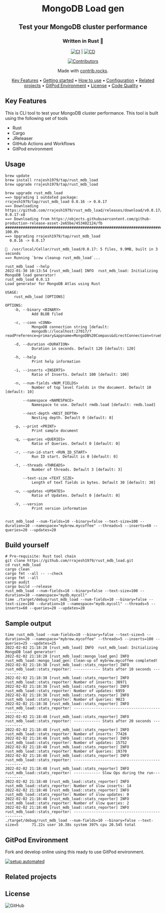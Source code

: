 <!-- markdownlint-configure-file {
  "MD013": {
    "code_blocks": false,
    "tables": false
  },
  "MD033": false,
  "MD041": false
} -->

<div align="center">

# MongoDB Load gen
## Test your MongoDB cluster performance
### Written in Rust 🦀

[![CI](https://github.com/rrajesh1979/rust_mdb_load/actions/workflows/ci.yml/badge.svg)](https://github.com/rrajesh1979/rust_mdb_load/actions/workflows/ci.yml) | 
[![CD](https://github.com/rrajesh1979/rust_mdb_load/actions/workflows/cd.yml/badge.svg)](https://github.com/rrajesh1979/rust_mdb_load/actions/workflows/cd.yml)

<a href="https://github.com/rrajesh1979/rust_mdb_load/graphs/contributors">
  <img src="https://contrib.rocks/image?repo=rrajesh1979/rust_mdb_load"  alt="Contributors"/>
</a>

Made with [contrib.rocks](https://contrib.rocks).

[Key Features](#key-features) •
[Getting started](#getting-started) •
[How to use](#how-to-use) •
[Configuration](#configuration) •
[Related projects](#related-projects) •
[GitPod Environment](#gitpod-environment) •
[License](#license) •
[Code Quality](#code-quality) •

</div>

## Key Features
<div>
This is CLI tool to test your MongoDB cluster performance. This tool is built using the following set of tools
<ul>
    <li>Rust</li>
    <li>Cargo</li>
    <li>JReleaser</li>
    <li>GitHub Actions and Workflows</li>
    <li>GitPod environment</li>
</ul>
</div>


## Usage

```shell
brew update
brew install rrajesh1979/tap/rust_mdb_load
brew upgrade rrajesh1979/tap/rust_mdb_load

brew upgrade rust_mdb_load
==> Upgrading 1 outdated package:
rrajesh1979/tap/rust_mdb_load 0.0.16 -> 0.0.17
==> Downloading https://github.com/rrajesh1979/rust_mdb_load/releases/download/v0.0.17/rust_mdb_load-0.0.17-x8
==> Downloading from https://objects.githubusercontent.com/github-production-release-asset-2e65be/453402124/fb
######################################################################## 100.0%
==> Upgrading rrajesh1979/tap/rust_mdb_load
  0.0.16 -> 0.0.17

🍺  /usr/local/Cellar/rust_mdb_load/0.0.17: 5 files, 9.9MB, built in 3 seconds
==> Running `brew cleanup rust_mdb_load`...

rust_mdb_load --help
2022-01-30 10:13:54 [rust_mdb_load] INFO  rust_mdb_load: Initializing MongoDB load generator!
rust_mdb_load 0.0.13
Load generator for MongoDB Atlas using Rust

USAGE:
    rust_mdb_load [OPTIONS]

OPTIONS:
    -b, --binary <BINARY>
            Add BLOB filed

    -c, --conn <CONN>
            MongoDB connection string [default:
            mongodb://localhost:27017/?readPreference=primary&appname=MongoDB%20Compass&directConnection=true&ssl=false]

    -d, --duration <DURATION>
            Duration in seconds. Default 120 [default: 120]

    -h, --help
            Print help information

    -i, --inserts <INSERTS>
            Ratio of Inserts. Default 100 [default: 100]

    -n, --num-fields <NUM_FIELDS>
            Number of top level fields in the document. Default 10 [default: 10]

        --namespace <NAMESPACE>
            Namespace to use. Default rmdb.load [default: rmdb.load]

        --nest-depth <NEST_DEPTH>
            Nesting depth. Default 0 [default: 0]

    -p, --print <PRINT>
            Print sample document

    -q, --queries <QUERIES>
            Ratio of Queries. Default 0 [default: 0]

    -r, --run-id-start <RUN_ID_START>
            Run ID start. Default is 0 [default: 0]

    -t, --threads <THREADS>
            Number of threads. Default 3 [default: 3]

        --text-size <TEXT_SIZE>
            Length of text fields in bytes. Default 30 [default: 30]

    -u, --updates <UPDATES>
            Ratio of Updates. Default 0 [default: 0]

    -V, --version
            Print version information


rust_mdb_load --num-fields=10 --binary=false --text-size=100 --duration=10 --namespace="mybrew.mycoffee" --threads=5 --inserts=60 --queries=20 --updates=20
```

## Build yourself
```shell
# Pre-requisite: Rust tool chain
git clone https://github.com/rrajesh1979/rust_mdb_load.git
cd rust_mdb_load
cargo clean
cargo fmt --all -- --check
cargo fmt --all
cargo audit
cargo build --release
rust_mdb_load --num-fields=10 --binary=false --text-size=100 --duration=10 --namespace="mydb.mycoll"
time ./target/debug/rust_mdb_load --num-fields=10 --binary=false --text-size=100 --duration=10 --namespace="mydb.mycoll" --threads=5 --inserts=60 --queries=20 --updates=20
```
## Sample output
```shell
time rust_mdb_load --num-fields=10 --binary=false --text-size=5 --duration=20 --namespace="mybrew.mycoffee" --threads=5 --inserts=100 --queries=25 --updates=25
2022-02-02 21:18:28 [rust_mdb_load] INFO  rust_mdb_load: Initializing MongoDB load generator!
2022-02-02 21:18:28 [rust_mdb_load::mongo_load_gen] INFO  rust_mdb_load::mongo_load_gen: Clean-up of mybrew.mycoffee completed!
2022-02-02 21:18:38 [rust_mdb_load::stats_reporter] INFO  rust_mdb_load::stats_reporter: ------------ Stats after 10 seconds -----------
2022-02-02 21:18:38 [rust_mdb_load::stats_reporter] INFO  rust_mdb_load::stats_reporter: Number of inserts: 38971
2022-02-02 21:18:38 [rust_mdb_load::stats_reporter] INFO  rust_mdb_load::stats_reporter: Number of updates: 6959
2022-02-02 21:18:38 [rust_mdb_load::stats_reporter] INFO  rust_mdb_load::stats_reporter: Number of queries: 9823
2022-02-02 21:18:38 [rust_mdb_load::stats_reporter] INFO  rust_mdb_load::stats_reporter: -----------------------------------------------
2022-02-02 21:18:48 [rust_mdb_load::stats_reporter] INFO  rust_mdb_load::stats_reporter: ------------ Stats after 20 seconds -----------
2022-02-02 21:18:48 [rust_mdb_load::stats_reporter] INFO  rust_mdb_load::stats_reporter: Number of inserts: 77426
2022-02-02 21:18:48 [rust_mdb_load::stats_reporter] INFO  rust_mdb_load::stats_reporter: Number of updates: 15752
2022-02-02 21:18:48 [rust_mdb_load::stats_reporter] INFO  rust_mdb_load::stats_reporter: Number of queries: 19370
2022-02-02 21:18:48 [rust_mdb_load::stats_reporter] INFO  rust_mdb_load::stats_reporter: -----------------------------------------------
2022-02-02 21:18:48 [rust_mdb_load::stats_reporter] INFO  rust_mdb_load::stats_reporter: ------------ Slow Ops during the run-----------
2022-02-02 21:18:48 [rust_mdb_load::stats_reporter] INFO  rust_mdb_load::stats_reporter: Number of slow inserts: 14
2022-02-02 21:18:48 [rust_mdb_load::stats_reporter] INFO  rust_mdb_load::stats_reporter: Number of slow updates: 0
2022-02-02 21:18:48 [rust_mdb_load::stats_reporter] INFO  rust_mdb_load::stats_reporter: Number of slow queries: 2
2022-02-02 21:18:48 [rust_mdb_load::stats_reporter] INFO  rust_mdb_load::stats_reporter: -----------------------------------------------
./target/debug/rust_mdb_load --num-fields=10 --binary=false --text-size=5      71.22s user 10.38s system 397% cpu 20.545 total
```


## GitPod Environment
Fork and develop online using this ready to use GitPod environment.

[![setup automated](https://img.shields.io/badge/Gitpod-ready_to_code-orange?logo=gitpod)](https://gitpod.io/from-referrer/)

## Related projects


## License

![GitHub](https://img.shields.io/github/license/rrajesh1979/rust_mdb_load)
